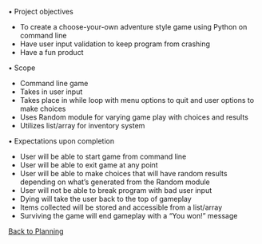 •	Project objectives
-	To create a choose-your-own adventure style game using Python on command line 
-	Have user input validation to keep program from crashing 
-	Have a fun product
  
•	Scope
-	Command line game 
-	Takes in user input 
-	Takes place in while loop with menu options to quit and user options to make choices 
-	Uses Random module for varying game play with choices and results 
-	Utilizes list/array for inventory system
  
•	Expectations upon completion 
-	User will be able to start game from command line
-	User will be able to exit game at any point
-	User will be able to make choices that will have random results depending on what’s generated from the Random module
-	User will not be able to break program with bad user input 
-	Dying will take the user back to the top of gameplay 
-	Items collected will be stored and accessible from a list/array 
-	Surviving the game will end gameplay with a “You won!” message

[Back to Planning](https://github.com/SirRexOfRider/CYBR404-UNK-Oregon-Trail/blob/main/Project/Planning/Planning.md)
